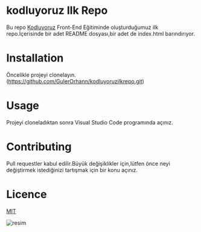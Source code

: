 # kodluyoruz Ilk Repo
Bu repo [Kodluyoruz](http://www.kodluyoruz.org/) Front-End Eğitiminde oluşturduğumuz ilk repo.İçerisinde bir adet README dosyası,bir adet de index.html barındırıyor.

# Installation
Öncelikle projeyi clonelayın.(https://github.com/GulerOrhann/kodluyoruzilkrepo.git)

# Usage
Projeyi cloneladıktan sonra Visual Studio Code programında açınız.

# Contributing
Pull requestler kabul edilir.Büyük değişiklikler için,lütfen önce neyi değiştirmek istediğinizi tartışmak için bir konu açınız.

# Licence
[MIT](https://mit-license.org/)



![resim](C:\Users\esrag\OneDrive\Masaüstü\resim.png)
